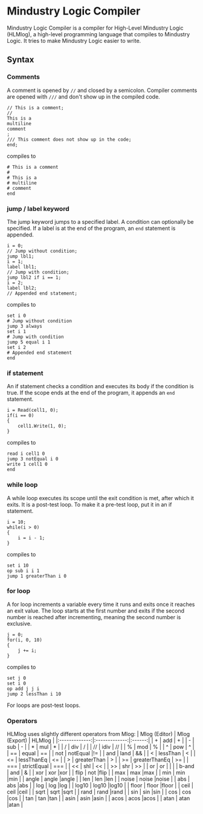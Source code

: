 # Mindustry Logic Compiler
Mindustry Logic Compiler is a compiler for High-Level Mindustry Logic (HLMlog), a high-level programming language that compiles to Mindustry Logic. It tries to make Mindustry Logic easier to write.
## Syntax
### Comments
A comment is opened by ```//``` and closed by a semicolon. Compiler comments are opened with ```///``` and don't show up in the compiled code.
```
// This is a comment;
//
This is a
multiline
comment
;
/// This comment does not show up in the code;
end;
```
compiles to
```
# This is a comment
# 
# This is a
# multiline
# comment
end
```
### jump / label keyword
The jump keyword jumps to a specified label. A condition can optionally be specified. If a label is at the end of the program, an ```end``` statement is appended.
```
i = 0;
// Jump without condition;
jump lbl1;
i = 1;
label lbl1;
// Jump with condition;
jump lbl2 if i == 1;
i = 2;
label lbl2;
// Appended end statement;
```
compiles to
```
set i 0
# Jump without condition
jump 3 always
set i 1
# Jump with condition
jump 5 equal i 1
set i 2
# Appended end statement
end
```
### if statement
An if statement checks a condition and executes its body if the condition is true. If the scope ends at the end of the program, it appends an ```end``` statement.
```
i = Read(cell1, 0);
if(i == 0)
{
    cell1.Write(1, 0);
}
```
compiles to
```
read i cell1 0
jump 3 notEqual i 0
write 1 cell1 0
end
```
### while loop
A while loop executes its scope until the exit condition is met, after which it exits. It is a post-test loop. To make it a pre-test loop, put it in an if statement.
```
i = 10;
while(i > 0)
{
    i = i - 1;
}
```
compiles to
```
set i 10
op sub i i 1
jump 1 greaterThan i 0
```
### for loop
A for loop increments a variable every time it runs and exits once it reaches an exit value. The loop starts at the first number
and exits if the second number is reached after incrementing, meaning the second number is exclusive.
```
j = 0;
for(i, 0, 10)
{
    j += i;
}
```
compiles to
```
set j 0
set i 0
op add j j i
jump 2 lessThan i 10
```
For loops are post-test loops.
### Operators
HLMlog uses slightly different operators from Mlog:
| Mlog (Editor) | Mlog (Export) | HLMlog |
|:-------------:|:-------------:|:------:|
| \+            | add           | \+     |
| \-            | sub           | \-     |
| \*            | mul           | \*     |
| /             | div           | /      |
| //            | idiv          | //     |
| %             | mod           | %      |
| ^             | pow           | ^      |
| ==            | equal         | ==     |
| not           | notEqual      |!=      |
| and           | land          | &&     |
| <             | lessThan      | <      |
| <=            | lessThanEq    | <=     |
| \>            | greaterThan   | \>     |
| \>=           | greaterThanEq | \>=    |
| ===           | strictEqual   | ===    |
| <<            | shl           | <<     |
| \>\>          | shr           | \>\>   |
| or            | or            | \|     |
| b-and         | and           | &      |
| xor           | xor           |xor     |
| flip          | not           |flip    |
| max           | max           |max     |
| min           | min           |min     |
| angle         | angle         |angle   |
| len           | len           |len     |
| noise         | noise         |noise   |
| abs           | abs           |abs     |
| log           | log           |log     |
| log10         | log10         |log10   |
| floor         | floor         |floor   |
| ceil          | ceil          |ceil    |
| sqrt          | sqrt          |sqrt    |
| rand          | rand          |rand    |
| sin           | sin           |sin     |
| cos           | cos           |cos     |
| tan           | tan           |tan     |
| asin          | asin          |asin    |
| acos          | acos          |acos    |
| atan          | atan          |atan    |
